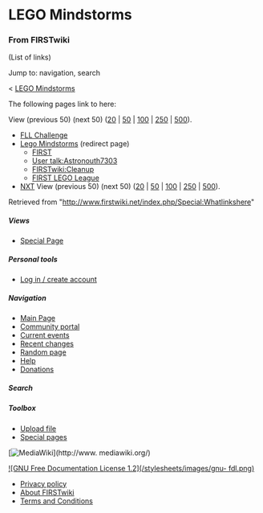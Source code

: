 # LEGO Mindstorms

### From FIRSTwiki

(List of links)

Jump to: navigation, search

&lt; [LEGO Mindstorms](/index.php?title=LEGO_Mindstorms&redirect=no "LEGO
Mindstorms" )  

The following pages link to here:

View (previous 50) (next 50)
([20](/index.php?title=Special:Whatlinkshere/LEGO_Mindstorms&limit=20&from=0
"Special:Whatlinkshere/LEGO Mindstorms" ) |
[50](/index.php?title=Special:Whatlinkshere/LEGO_Mindstorms&limit=50&from=0
"Special:Whatlinkshere/LEGO Mindstorms" ) |
[100](/index.php?title=Special:Whatlinkshere/LEGO_Mindstorms&limit=100&from=0
"Special:Whatlinkshere/LEGO Mindstorms" ) |
[250](/index.php?title=Special:Whatlinkshere/LEGO_Mindstorms&limit=250&from=0
"Special:Whatlinkshere/LEGO Mindstorms" ) |
[500](/index.php?title=Special:Whatlinkshere/LEGO_Mindstorms&limit=500&from=0
"Special:Whatlinkshere/LEGO Mindstorms" )).

  * [FLL Challenge](/index.php/FLL_Challenge "FLL Challenge" )
  * [Lego Mindstorms](/index.php?title=Lego_Mindstorms&redirect=no "Lego Mindstorms" ) (redirect page) 
    * [FIRST](/index.php/FIRST "FIRST" )
    * [User talk:Astronouth7303](/index.php/User_talk:Astronouth7303 "User talk:Astronouth7303" )
    * [FIRSTwiki:Cleanup](/index.php/FIRSTwiki:Cleanup "FIRSTwiki:Cleanup" )
    * [FIRST LEGO League](/index.php/FIRST_LEGO_League "FIRST LEGO League" )
  * [NXT](/index.php/NXT "NXT" )
View (previous 50) (next 50)
([20](/index.php?title=Special:Whatlinkshere/LEGO_Mindstorms&limit=20&from=0
"Special:Whatlinkshere/LEGO Mindstorms" ) |
[50](/index.php?title=Special:Whatlinkshere/LEGO_Mindstorms&limit=50&from=0
"Special:Whatlinkshere/LEGO Mindstorms" ) |
[100](/index.php?title=Special:Whatlinkshere/LEGO_Mindstorms&limit=100&from=0
"Special:Whatlinkshere/LEGO Mindstorms" ) |
[250](/index.php?title=Special:Whatlinkshere/LEGO_Mindstorms&limit=250&from=0
"Special:Whatlinkshere/LEGO Mindstorms" ) |
[500](/index.php?title=Special:Whatlinkshere/LEGO_Mindstorms&limit=500&from=0
"Special:Whatlinkshere/LEGO Mindstorms" )).

Retrieved from "<http://www.firstwiki.net/index.php/Special:Whatlinkshere>"

##### Views

  * [Special Page](/index.php/Special:Whatlinkshere/LEGO_Mindstorms)

##### Personal tools

  * [Log in / create account](/index.php?title=Special:Userlogin&returnto=Special:Whatlinkshere)

[](/index.php/Main_Page "Main Page" )

##### Navigation

  * [Main Page](/index.php/Main_Page)
  * [Community portal](/index.php/FIRSTwiki:Community_portal)
  * [Current events](/index.php/Current_events)
  * [Recent changes](/index.php/Special:Recentchanges)
  * [Random page](/index.php/Special:Random)
  * [Help](/index.php/Help:Contents)
  * [Donations](/index.php/FIRSTwiki:Site_support)

##### Search



##### Toolbox

  * [Upload file](/index.php/Special:Upload)
  * [Special pages](/index.php/Special:Specialpages)

[![MediaWiki](/skins/common/images/poweredby_mediawiki_88x31.png)](http://www.
mediawiki.org/)

[![GNU Free Documentation License 1.2](/stylesheets/images/gnu-
fdl.png)](http://www.gnu.org/copyleft/fdl.html)

  * [Privacy policy](/index.php/FIRSTwiki:Privacy_policy "FIRSTwiki:Privacy policy" )
  * [About FIRSTwiki](/index.php/FIRSTwiki:About "FIRSTwiki:About" )
  * [Terms and Conditions](/index.php/FIRSTwiki:Terms_and_conditions "FIRSTwiki:Terms and conditions" )

